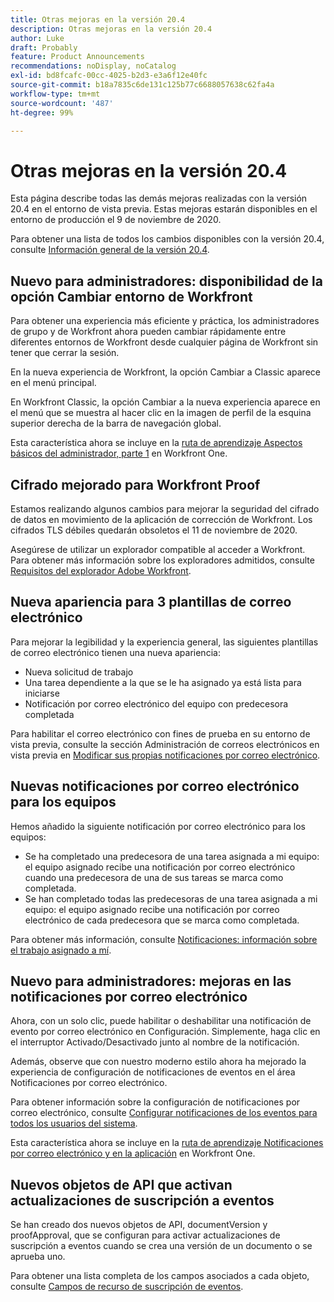 ```yaml
---
title: Otras mejoras en la versión 20.4
description: Otras mejoras en la versión 20.4
author: Luke
draft: Probably
feature: Product Announcements
recommendations: noDisplay, noCatalog
exl-id: bd8fcafc-00cc-4025-b2d3-e3a6f12e40fc
source-git-commit: b18a7835c6de131c125b77c6688057638c62fa4a
workflow-type: tm+mt
source-wordcount: '487'
ht-degree: 99%

---
```


# Otras mejoras en la versión 20.4

Esta página describe todas las demás mejoras realizadas con la versión 20.4 en el entorno de vista previa. Estas mejoras estarán disponibles en el entorno de producción el 9 de noviembre de 2020.

Para obtener una lista de todos los cambios disponibles con la versión 20.4, consulte [Información general de la versión 20.4](../../../product-announcements/product-releases/20.4-release-activity/20-4-release-overview.md).

## Nuevo para administradores: disponibilidad de la opción Cambiar entorno de Workfront

Para obtener una experiencia más eficiente y práctica, los administradores de grupo y de Workfront ahora pueden cambiar rápidamente entre diferentes entornos de Workfront desde cualquier página de Workfront sin tener que cerrar la sesión.

En la nueva experiencia de Workfront, la opción Cambiar a Classic aparece en el menú principal.

En Workfront Classic, la opción Cambiar a la nueva experiencia aparece en el menú que se muestra al hacer clic en la imagen de perfil de la esquina superior derecha de la barra de navegación global.

Esta característica ahora se incluye en la [ruta de aprendizaje Aspectos básicos del administrador, parte 1](https://experienceleague.adobe.com/en/docs/workfront-learn/tutorials-workfront/home) en Workfront One.

## Cifrado mejorado para Workfront Proof

Estamos realizando algunos cambios para mejorar la seguridad del cifrado de datos en movimiento de la aplicación de corrección de Workfront. Los cifrados TLS débiles quedarán obsoletos el 11 de noviembre de 2020.

Asegúrese de utilizar un explorador compatible al acceder a Workfront. Para obtener más información sobre los exploradores admitidos, consulte [Requisitos del explorador Adobe Workfront](../../../workfront-basics/workfront-browser-requirements.md).

## Nueva apariencia para 3 plantillas de correo electrónico

Para mejorar la legibilidad y la experiencia general, las siguientes plantillas de correo electrónico tienen una nueva apariencia:

* Nueva solicitud de trabajo
* Una tarea dependiente a la que se le ha asignado ya está lista para iniciarse
* Notificación por correo electrónico del equipo con predecesora completada

Para habilitar el correo electrónico con fines de prueba en su entorno de vista previa, consulte la sección Administración de correos electrónicos en vista previa en [Modificar sus propias notificaciones por correo electrónico](../../../workfront-basics/using-notifications/activate-or-deactivate-your-own-event-notifications.md).

## Nuevas notificaciones por correo electrónico para los equipos

Hemos añadido la siguiente notificación por correo electrónico para los equipos:

* Se ha completado una predecesora de una tarea asignada a mi equipo: el equipo asignado recibe una notificación por correo electrónico cuando una predecesora de una de sus tareas se marca como completada.
* Se han completado todas las predecesoras de una tarea asignada a mi equipo: el equipo asignado recibe una notificación por correo electrónico de cada predecesora que se marca como completada.

Para obtener más información, consulte [Notificaciones: información sobre el trabajo asignado a mí](../../../workfront-basics/using-notifications/notifications-information-about-work-assigned-to-me.md).

## Nuevo para administradores: mejoras en las notificaciones por correo electrónico

Ahora, con un solo clic, puede habilitar o deshabilitar una notificación de evento por correo electrónico en Configuración. Simplemente, haga clic en el interruptor Activado/Desactivado junto al nombre de la notificación.

Además, observe que con nuestro moderno estilo ahora ha mejorado la experiencia de configuración de notificaciones de eventos en el área Notificaciones por correo electrónico.

Para obtener información sobre la configuración de notificaciones por correo electrónico, consulte [Configurar notificaciones de los eventos para todos los usuarios del sistema](../../../administration-and-setup/manage-workfront/emails/configure-event-notifications-for-everyone-in-the-system.md).

Esta característica ahora se incluye en la [ruta de aprendizaje Notificaciones por correo electrónico y en la aplicación](https://experienceleague.adobe.com/en/docs/workfront-learn/tutorials-workfront/home) en Workfront One.

## Nuevos objetos de API que activan actualizaciones de suscripción a eventos

Se han creado dos nuevos objetos de API, documentVersion y proofApproval, que se configuran para activar actualizaciones de suscripción a eventos cuando se crea una versión de un documento o se aprueba uno.

Para obtener una lista completa de los campos asociados a cada objeto, consulte [Campos de recurso de suscripción de eventos](../../../wf-api/api/event-sub-resource-fields.md).
